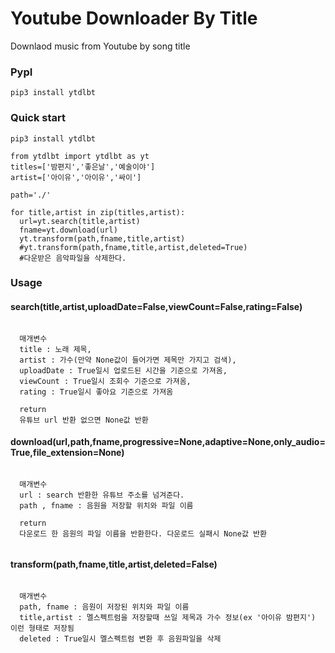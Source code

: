 # Youtube Downloader By Title

Downlaod music from Youtube by song title

### PypI
```
pip3 install ytdlbt
```

### Quick start
```
pip3 install ytdlbt
```

```
from ytdlbt import ytdlbt as yt
titles=['밤편지','좋은날','예술이야']
artist=['아이유','아이유','싸이']

path='./'

for title,artist in zip(titles,artist):
  url=yt.search(title,artist)
  fname=yt.download(url)  
  yt.transform(path,fname,title,artist)
  #yt.transform(path,fname,title,artist,deleted=True)
  #다운받은 음악파일을 삭제한다. 
```

### Usage

#### search(title,artist,uploadDate=False,viewCount=False,rating=False)
```

  매개변수
  title : 노래 제목,
  artist : 가수(만약 None값이 들어가면 제목만 가지고 검색),
  uploadDate : True일시 업로드된 시간을 기준으로 가져옴,
  viewCount : True일시 조회수 기준으로 가져옴,
  rating : True일시 좋아요 기준으로 가져옴
  
  return
  유튜브 url 반환 없으면 None값 반환
```

#### download(url,path,fname,progressive=None,adaptive=None,only_audio=True,file_extension=None)
```

  매개변수
  url : search 반환한 유튜브 주소를 넘겨준다.
  path , fname : 음원을 저장할 위치와 파일 이름
  
  return 
  다운로드 한 음원의 파일 이름을 반환한다. 다운로드 실패시 None값 반환
  
```

#### transform(path,fname,title,artist,deleted=False)
```

  매개변수
  path, fname : 음원이 저장된 위치와 파일 이름
  title,artist : 멜스펙트럼을 저장할때 쓰일 제목과 가수 정보(ex '아이유 밤편지') 이런 형태로 저장됨
  deleted : True일시 멜스펙트럼 변환 후 음원파일을 삭제
```

